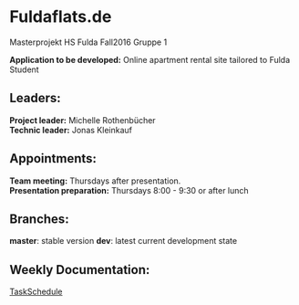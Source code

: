 Fuldaflats.de
=============
Masterprojekt HS Fulda Fall2016 Gruppe 1

**Application to be developed:** Online apartment rental site tailored to Fulda Student

## Leaders:
**Project leader:** Michelle Rothenbücher  
**Technic leader:** Jonas Kleinkauf  

## Appointments:
**Team meeting:** Thursdays after presentation.  
**Presentation preparation:** Thursdays 8:00 - 9:30 or after lunch

## Branches:  
**master**: stable version 
**dev**: latest current development state

## Weekly Documentation:  
[TaskSchedule](https://www.dropbox.com/s/ckslouywg9wwy7h/Task%20Shedule.docx?dl=0)
